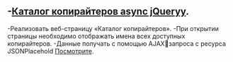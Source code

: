 ## -[Каталог копирайтеров async  jQueryy](https://maksimdubovyi.github.io/-async-jQuery/).

-Реализовать веб-страницу «Каталог копирайтеров».
-При открытии страницы необходимо отображать имена всех доступных копирайтеров.
-Данные получать с помощью AJAXзапроса с ресурса JSONPlacehold [Посмотрите](https://maksimdubovyi.github.io/-async-jQuery/).
